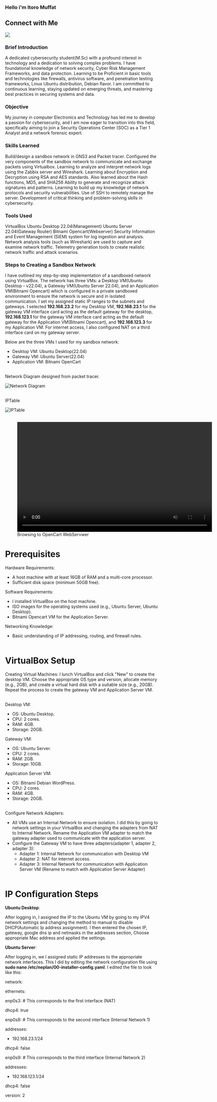 ### Hello i'm Itoro Muffat

## Connect with Me
<a href="(https://www.linkedin.com/in/itoro-muffat-1b520554/)"><img src="https://img.shields.io/badge/-LinkedIn-0072b1?&style=for-the-badge&logo=linkedin&logoColor=white" /></a>

### Brief Introduction

A dedicated cybersecurity student(M.Sc) with  a profound interest in technology and a dedication to solving complex problems. I have foundational knowledge of network security, Cyber Risk Management Frameworks, and data protection. Learning to be Proficient in basic tools and technologies like firewalls, antivirus software, and penetration testing frameworks, Linux Ubuntu distribution, Debian flavor. I am committed to continuous learning, staying updated on emerging threats, and mastering best practices in securing systems and data.

### Objective
My journey in computer Electronics and Technology has led me to develop a passion for cybersecurity, and I am now eager to transition into this field, specifically aiming to join a Security Operations Center (SOC) as a Tier 1 Analyst and a network forensic expert.



### Skills Learned
Build/design a sandbox network in GNS3 and Packet tracer.
Configured the very components of the sandbox network to communicate and exchange packets using Virtualbox.
Learning to analyze and interpret network logs using the Zabbix server and Wireshark.
Learning about Encryption and Decryption using RSA and AES standards. Also learned about the Hash functions, MD5, and SHA256
Ability to generate and recognize attack signatures and patterns.
Learning to build up my knowledge of network protocols and security vulnerabilities.
Use of SSH to remotely manage the server.
Development of critical thinking and problem-solving skills in cybersecurity.


### Tools Used

VirtualBox
Ubuntu Desktop 22.04(Management)
Ubuntu Server 22.04(Gateway Router)
Bitnami Opencart(Webserver)
Security Information and Event Management (SIEM) system for log ingestion and analysis.
Network analysis tools (such as Wireshark) are used to capture and examine network traffic.
Telemetry generation tools to create realistic network traffic and attack scenarios.


### Steps to Creating a Sandbox Network

I have outlined my step-by-step implementation of a sandboxed network using VirtualBox. The network has three VMs: a Desktop VM(Ubuntu Desktop - v22.04), a Gateway VM(Ubuntu Server 22.04), and an Application VM(Bitnami Opencart) which is configured in a private sandboxed environment to ensure the network is secure and in isolated communication.
I set my assigned static IP ranges to the subnets and gateways. I selected **192.168.23.2** for my Desktop VM, **192.168.23.1** for the gateway VM interface card acting as the default gateway for the desktop, **192.168.123.1** for the gateway VM interface card acting as the default gateway for the Application VM(Bitnami Opencart), and **192.168.123.3** for my Application VM. For internet access, I also configured NAT on a third interface card on my gateway server.

Below are the three VMs I used for my sandbox network:
-	Desktop VM: Ubuntu Desktop(22.04)
-	Gateway VM: Ubuntu Server(22.04)
-	Application VM: Bitnami OpenCart <br><br/>

Network Diagram designed from packet tracer.

![Network Diagram](Screenshots/NetworkDiagram.png) <br><br/>

IPTable

![IPTable](Screenshots/IPTable.png) <br><br/>

<figure>
  <video width="640" height="360" controls>
    <source src="Screenshots/Portfolio_2_Network_and_Security_Practices_Screen_cast1.mp4" type="video/mp4">
    Your browser does not support the video tag.
  </video>
  <figcaption>Browsing to OpenCart WebServwer </figcaption>
</figure>

# Prerequisites
Hardware Requirements:
- A host machine with at least 16GB of RAM and a multi-core processor.
- Sufficient disk space (minimum 50GB free).

Software Requirements:
- I installed VirtualBox on the host machine.
- ISO images for the operating systems used (e.g., Ubuntu Server, Ubuntu Desktop).
- Bitnami Opencart VM for the Application Server.

Networking Knowledge:
- Basic understanding of IP addressing, routing, and firewall rules.<br><br/>

# VirtualBox Setup
Creating Virtual Machines: I lunch VirtualBox and click "New" to create the desktop VM. Choose the appropriate OS type and version, allocate memory (e.g., 2GB), and create a virtual hard disk with a suitable size (e.g., 20GB). Repeat the process to create the gateway VM and Application Server VM.<br><br/>

Desktop VM:
- OS: Ubuntu Desktop.
- CPU: 2 cores.
- RAM: 4GB.
- Storage: 20GB.

Gateway VM:
- OS: Ubuntu Server.
- CPU: 2 cores.
- RAM: 2GB.
- Storage: 10GB.

Application Server VM:
- OS: Bitnami Debian WordPress.
- CPU: 2 cores.
- RAM: 4GB.
- Storage: 20GB.<br><br/>

Configure Network Adapters:
- All VMs use an Internal Network to ensure isolation. I did this by going to network settings in your VirtualBox and changing the adapters from NAT to Internal Network. Rename the Application VM adapter to match the gateway adapter used to communicate with the application server.
- Configure the Gateway VM to have three adapters(adapter 1, adapter 2, adapter 3):
  - Adapter 1: Internal Network for communication with Desktop VM
  - Adapter 2: NAT for internet access.
  - Adapter 3: Internal Network for communication with Application Server VM (Rename to match with Application Server Adapter)<br><br/>
  
# IP Configuration Steps
**Ubuntu Desktop**:

After logging in, I assigned the IP to the Ubuntu VM by going to my IPV4 network settings and changing the method to manual to disable DHCP(Automatic Ip address assignment). I then entered the chosen IP, gateway, google dns ip and netmasks in the addresses section, Choose appropriate Mac address and applied the settings.

**Ubuntu Server**:

After logging in, we I assigned static IP addresses to the appropriate network interfaces. This I did by editing the network configuration file using **sudo nano /etc/neplan/00-installer-config.yaml**. I edited the file to look like this:

network:

ethernets:

enp0s3: # This corresponds to the first interface (NAT)

dhcp4: true

enp0s8: # This corresponds to the second interface (Internal Network 1)

addresses:
- 192.168.23.1/24

dhcp4: false

enp0s9: # This corresponds to the third interface (Internal Network 2)

addresses:
- 192.168.123.1/24

dhcp4: false

version: 2<br><br/>
